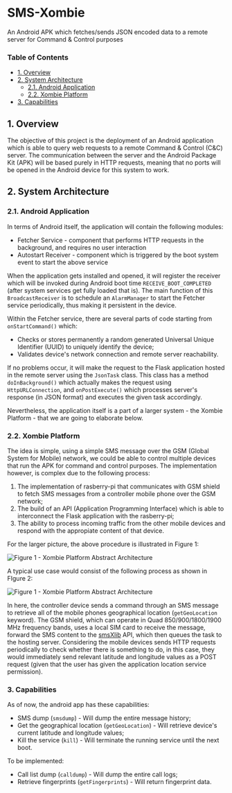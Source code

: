 # SMS-Xombie
An Android APK which fetches/sends JSON encoded data to a remote server for Command &amp; Control purposes

### Table of Contents
  - [1. Overview](#1-overview)
  - [2. System Architecture](#2-system-architecture)
      - [2.1. Android Application](#21-android-application)
      - [2.2. Xombie Platform](#22-xombie-platform)
  - [3. Capabilities](#3-capabilities)

## 1. Overview

The objective of this project is the deployment of an Android application which is able to query web requests to a remote Command & Control (C&C) server. The communication between the server and the Android Package Kit (APK) will be based purely in HTTP requests, meaning that no ports will be opened in the Android device for this system to work.

## 2. System Architecture
### 2.1. Android Application
In terms of Android itself, the application will contain the following modules:
* Fetcher Service - component that performs HTTP requests in the background, and requires no user interaction
* Autostart Receiver - component which is triggered by the boot system event to start the above service

When the application gets installed and opened, it will register the receiver which will be invoked during Android boot time `RECEIVE_BOOT_COMPLETED` (after system services get fully loaded that is). The main function of this `BroadcastReceiver` is to schedule an `AlarmManager` to start the Fetcher service periodically, thus making it persistent in the device.  

Within the Fetcher service, there are several parts of code starting from `onStartCommand()` which:
* Checks or stores permanently a random generated Universal Unique Identifier (UUID) to uniquely identify the device;
* Validates device's network connection and remote server reachability.

If no problems occur, it will make the request to the Flask application hosted in the remote server using the `JsonTask` class. This class has a method `doInBackground()` which actually makes the request using `HttpURLConnection`, and `onPostExecute()` which processes server's response (in JSON format) and executes the given task accordingly. 

Nevertheless, the application itself is a part of a larger system - the Xombie Platform - that we are going to elaborate below. 

### 2.2. Xombie Platform

The idea is simple, using a simple SMS message over the GSM (Global System for Mobile) network, we could be able to control multiple devices that run the APK for command and control purposes. The implementation however, is complex due to the following process:

1. The implementation of rasberry-pi that communicates with GSM shield to fetch SMS messages from a controller mobile phone over the GSM network;
2. The build of an API (Application Programming Interface) which is able to interconnect the Flask application with the rasberry-pi;
3. The ability to process incoming traffic from the other mobile devices and respond with the appropiate content of that device.

For the larger picture, the above procedure is illustrated in Figure 1:

![Figure 1 - Xombie Platform Abstract Architecture](https://i.imgur.com/AwWBKWS.png)

A typical use case would consist of the following process as shown in FIgure 2:

![Figure 1 - Xombie Platform Abstract Architecture](https://i.imgur.com/cb7PCLm.png)

In here, the controller device sends a command through an SMS message to retrieve all of the mobile phones geographical location (`getGeoLocation` keyword). The GSM shield, which can operate in Quad 850/900/1800/1900 MHz frequency bands, uses a local SIM card to receive the message, forward the SMS content to the [smsXlib](https://github.com/ButrintKomoni/smsXlib) API, which then queues the task to the hosting server. Considering the mobile devices sends HTTP requests periodically to check whether there is something to do, in this case, they would immediately send relevant latitude and longitude values as a POST request (given that the user has given the application location service permission).

### 3. Capabilities

As of now, the android app has these capabilities:
* SMS dump (`smsdump`) - Will dump the entire message history;
* Get the geographical location (`getGeoLocation`) - Will retrieve device's current latitude and longitude values;
* Kill the service (`kill`) - Will terminate the running service until the next boot.

To be implemented:
* Call list dump (`calldump`) - Will dump the entire call logs;
* Retrieve fingerprints (`getFingerprints`) - Will return fingerprint data.
